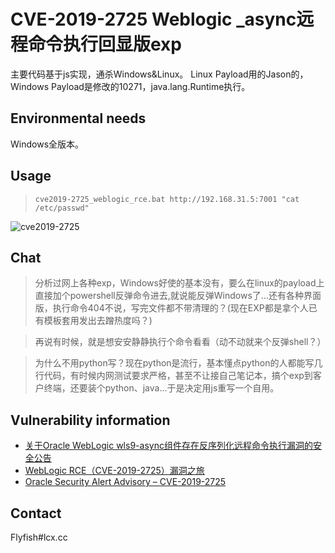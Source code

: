 CVE-2019-2725 Weblogic _async远程命令执行回显版exp
===
主要代码基于js实现，通杀Windows&Linux。
 Linux Payload用的Jason的，Windows Payload是修改的10271，java.lang.Runtime执行。
 
## Environmental needs

  Windows全版本。

## Usage

> `cve2019-2725_weblogic_rce.bat http://192.168.31.5:7001 "cat /etc/passwd"`

![cve2019-2725](https://raw.githubusercontent.com/FlyfishSec/weblogic_rce/master/Usage.gif "Weblogic _async远程命令执行回显版exp")  

 
## Chat
>分析过网上各种exp，Windows好使的基本没有，要么在linux的payload上直接加个powershell反弹命令进去,就说能反弹Windows了...还有各种界面版，执行命令404不说，写完文件都不带清理的？(现在EXP都是拿个人已有模板套用发出去蹭热度吗？) 

>再说有时候，就是想安安静静执行个命令看看（动不动就来个反弹shell？）

>为什么不用python写？现在python是流行，基本懂点python的人都能写几行代码，有时候内网测试要求严格，甚至不让接自己笔记本，搞个exp到客户终端，还要装个python、java...于是决定用js重写一个自用。

## Vulnerability information
   
   * [关于Oracle WebLogic wls9-async组件存在反序列化远程命令执行漏洞的安全公告](http://www.cnvd.org.cn/webinfo/show/4989)
   * [WebLogic RCE（CVE-2019-2725）漏洞之旅](https://www.freebuf.com/vuls/202800.html)
   * [Oracle Security Alert Advisory – CVE-2019-2725](https://www.oracle.com/technetwork/security-advisory/alert-cve-2019-2725-5466295.html)

## Contact

Flyfish#lcx.cc
